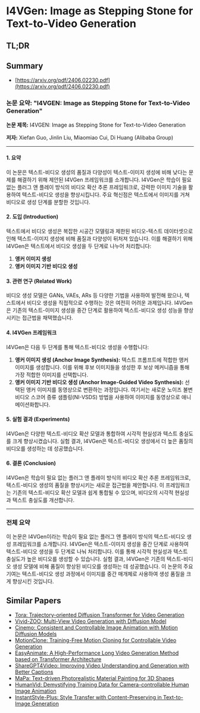 # I4VGen: Image as Stepping Stone for Text-to-Video Generation
## TL;DR
## Summary
- [https://arxiv.org/pdf/2406.02230.pdf](https://arxiv.org/pdf/2406.02230.pdf)

### 논문 요약: "I4VGEN: Image as Stepping Stone for Text-to-Video Generation"

**논문 제목:** I4VGEN: Image as Stepping Stone for Text-to-Video Generation

**저자:** Xiefan Guo, Jinlin Liu, Miaomiao Cui, Di Huang (Alibaba Group)

---

#### 1. 요약
이 논문은 텍스트-비디오 생성의 품질과 다양성이 텍스트-이미지 생성에 비해 낮다는 문제를 해결하기 위해 제안된 I4VGen 프레임워크를 소개합니다. I4VGen은 학습이 필요 없는 플러그 앤 플레이 방식의 비디오 확산 추론 프레임워크로, 강력한 이미지 기술을 활용하여 텍스트-비디오 생성을 향상시킵니다. 주요 혁신점은 텍스트에서 이미지를 거쳐 비디오로 생성 단계를 분할한 것입니다.

#### 2. 도입 (Introduction)
텍스트에서 비디오 생성은 복잡한 시공간 모델링과 제한된 비디오-텍스트 데이터셋으로 인해 텍스트-이미지 생성에 비해 품질과 다양성이 뒤처져 있습니다. 이를 해결하기 위해 I4VGen은 텍스트에서 비디오 생성을 두 단계로 나누어 처리합니다:
1. **앵커 이미지 생성**
2. **앵커 이미지 기반 비디오 생성**

#### 3. 관련 연구 (Related Work)
비디오 생성 모델은 GANs, VAEs, ARs 등 다양한 기법을 사용하여 발전해 왔으나, 텍스트에서 비디오 생성을 직접적으로 수행하는 것은 여전히 어려운 과제입니다. I4VGen은 기존의 텍스트-이미지 생성을 중간 단계로 활용하여 텍스트-비디오 생성 성능을 향상시키는 접근법을 채택했습니다.

#### 4. I4VGen 프레임워크
I4VGen은 다음 두 단계를 통해 텍스트-비디오 생성을 수행합니다:
1. **앵커 이미지 생성 (Anchor Image Synthesis):** 텍스트 프롬프트에 적합한 앵커 이미지를 생성합니다. 이를 위해 후보 이미지들을 생성한 후 보상 메커니즘을 통해 가장 적합한 이미지를 선택합니다.
2. **앵커 이미지 기반 비디오 생성 (Anchor Image-Guided Video Synthesis):** 선택된 앵커 이미지를 동영상으로 변환하는 과정입니다. 여기서는 새로운 노이즈 불변 비디오 스코어 증류 샘플링(NI-VSDS) 방법을 사용하여 이미지를 동영상으로 애니메이션화합니다.

#### 5. 실험 결과 (Experiments)
I4VGen은 다양한 텍스트-비디오 확산 모델과 통합하여 시각적 현실성과 텍스트 충실도를 크게 향상시켰습니다. 실험 결과, I4VGen은 텍스트-비디오 생성에서 더 높은 품질의 비디오를 생성하는 데 성공했습니다.

#### 6. 결론 (Conclusion)
I4VGen은 학습이 필요 없는 플러그 앤 플레이 방식의 비디오 확산 추론 프레임워크로, 텍스트-비디오 생성의 품질을 향상시키는 새로운 접근법을 제안합니다. 이 프레임워크는 기존의 텍스트-비디오 확산 모델과 쉽게 통합될 수 있으며, 비디오의 시각적 현실성과 텍스트 충실도를 개선합니다.

---

### 전체 요약
이 논문은 I4VGen이라는 학습이 필요 없는 플러그 앤 플레이 방식의 텍스트-비디오 생성 프레임워크를 소개합니다. I4VGen은 텍스트-이미지 생성을 중간 단계로 사용하여 텍스트-비디오 생성을 두 단계로 나눠 처리합니다. 이를 통해 시각적 현실성과 텍스트 충실도가 높은 비디오를 생성할 수 있습니다. 실험 결과, I4VGen은 기존의 텍스트-비디오 생성 모델에 비해 품질이 향상된 비디오를 생성하는 데 성공했습니다. 이 논문의 주요 기여는 텍스트-비디오 생성 과정에서 이미지를 중간 매개체로 사용하여 생성 품질을 크게 향상시킨 것입니다.

## Similar Papers
- [Tora: Trajectory-oriented Diffusion Transformer for Video Generation](2407.21705.md)
- [Vivid-ZOO: Multi-View Video Generation with Diffusion Model](2406.08659.md)
- [Cinemo: Consistent and Controllable Image Animation with Motion Diffusion Models](2407.15642.md)
- [MotionClone: Training-Free Motion Cloning for Controllable Video Generation](2406.05338.md)
- [EasyAnimate: A High-Performance Long Video Generation Method based on Transformer Architecture](2405.18991.md)
- [ShareGPT4Video: Improving Video Understanding and Generation with Better Captions](2406.04325.md)
- [MaPa: Text-driven Photorealistic Material Painting for 3D Shapes](2404.17569.md)
- [HumanVid: Demystifying Training Data for Camera-controllable Human Image Animation](2407.17438.md)
- [InstantStyle-Plus: Style Transfer with Content-Preserving in Text-to-Image Generation](2407.00788.md)
